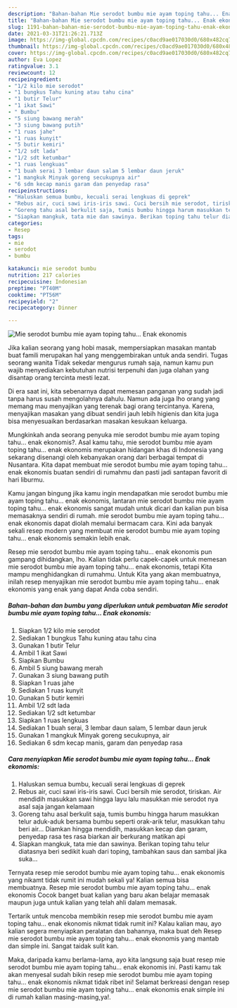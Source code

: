 ```yaml
---
description: "Bahan-bahan Mie serodot bumbu mie ayam toping tahu... Enak ekonomis yang enak dan Mudah Dibuat"
title: "Bahan-bahan Mie serodot bumbu mie ayam toping tahu... Enak ekonomis yang enak dan Mudah Dibuat"
slug: 1191-bahan-bahan-mie-serodot-bumbu-mie-ayam-toping-tahu-enak-ekonomis-yang-enak-dan-mudah-dibuat
date: 2021-03-31T21:26:21.713Z
image: https://img-global.cpcdn.com/recipes/c0acd9ae017030d0/680x482cq70/mie-serodot-bumbu-mie-ayam-toping-tahu-enak-ekonomis-foto-resep-utama.jpg
thumbnail: https://img-global.cpcdn.com/recipes/c0acd9ae017030d0/680x482cq70/mie-serodot-bumbu-mie-ayam-toping-tahu-enak-ekonomis-foto-resep-utama.jpg
cover: https://img-global.cpcdn.com/recipes/c0acd9ae017030d0/680x482cq70/mie-serodot-bumbu-mie-ayam-toping-tahu-enak-ekonomis-foto-resep-utama.jpg
author: Eva Lopez
ratingvalue: 3.1
reviewcount: 12
recipeingredient:
- "1/2 kilo mie serodot"
- "1 bungkus Tahu kuning atau tahu cina"
- "1 butir Telur"
- "1 ikat Sawi"
- " Bumbu"
- "5 siung bawang merah"
- "3 siung bawang putih"
- "1 ruas jahe"
- "1 ruas kunyit"
- "5 butir kemiri"
- "1/2 sdt lada"
- "1/2 sdt ketumbar"
- "1 ruas lengkuas"
- "1 buah serai 3 lembar daun salam 5 lembar daun jeruk"
- "1 mangkuk Minyak goreng secukupnya air"
- "6 sdm kecap manis garam dan penyedap rasa"
recipeinstructions:
- "Haluskan semua bumbu, kecuali serai lengkuas di geprek"
- "Rebus air, cuci sawi iris-iris sawi. Cuci bersih mie serodot, tiriskan. Air mendidih masukkan sawi hingga layu lalu masukkan mie serodot nya asal saja jangan kelamaan"
- "Goreng tahu asal berkulit saja, tumis bumbu hingga harum masukkan telur aduk-aduk bersama bumbu seperti orak-arik telur, masukkan tahu beri air... Diamkan hingga mendidih, masukkan kecap dan garam, penyedap rasa tes rasa biarkan air berkurang matikan api"
- "Siapkan mangkuk, tata mie dan sawinya. Berikan toping tahu telur diatasnya beri sedikit kuah dari toping, tambahkan saus dan sambal jika suka..."
categories:
- Resep
tags:
- mie
- serodot
- bumbu

katakunci: mie serodot bumbu 
nutrition: 217 calories
recipecuisine: Indonesian
preptime: "PT40M"
cooktime: "PT56M"
recipeyield: "2"
recipecategory: Dinner

---
```



![Mie serodot bumbu mie ayam toping tahu... Enak ekonomis](https://img-global.cpcdn.com/recipes/c0acd9ae017030d0/680x482cq70/mie-serodot-bumbu-mie-ayam-toping-tahu-enak-ekonomis-foto-resep-utama.jpg)

Jika kalian seorang yang hobi masak, mempersiapkan masakan mantab buat famili merupakan hal yang menggembirakan untuk anda sendiri. Tugas seorang  wanita Tidak sekedar mengurus rumah saja, namun kamu pun wajib menyediakan kebutuhan nutrisi terpenuhi dan juga olahan yang disantap orang tercinta mesti lezat.

Di era  saat ini, kita sebenarnya dapat memesan panganan yang sudah jadi tanpa harus susah mengolahnya dahulu. Namun ada juga lho orang yang memang mau menyajikan yang terenak bagi orang tercintanya. Karena, menyajikan masakan yang dibuat sendiri jauh lebih higienis dan kita juga bisa menyesuaikan berdasarkan masakan kesukaan keluarga. 



Mungkinkah anda seorang penyuka mie serodot bumbu mie ayam toping tahu... enak ekonomis?. Asal kamu tahu, mie serodot bumbu mie ayam toping tahu... enak ekonomis merupakan hidangan khas di Indonesia yang sekarang disenangi oleh kebanyakan orang dari berbagai tempat di Nusantara. Kita dapat membuat mie serodot bumbu mie ayam toping tahu... enak ekonomis buatan sendiri di rumahmu dan pasti jadi santapan favorit di hari liburmu.

Kamu jangan bingung jika kamu ingin mendapatkan mie serodot bumbu mie ayam toping tahu... enak ekonomis, lantaran mie serodot bumbu mie ayam toping tahu... enak ekonomis sangat mudah untuk dicari dan kalian pun bisa memasaknya sendiri di rumah. mie serodot bumbu mie ayam toping tahu... enak ekonomis dapat diolah memalui bermacam cara. Kini ada banyak sekali resep modern yang membuat mie serodot bumbu mie ayam toping tahu... enak ekonomis semakin lebih enak.

Resep mie serodot bumbu mie ayam toping tahu... enak ekonomis pun gampang dihidangkan, lho. Kalian tidak perlu capek-capek untuk memesan mie serodot bumbu mie ayam toping tahu... enak ekonomis, tetapi Kita mampu menghidangkan di rumahmu. Untuk Kita yang akan membuatnya, inilah resep menyajikan mie serodot bumbu mie ayam toping tahu... enak ekonomis yang enak yang dapat Anda coba sendiri.

<!--inarticleads1-->

##### Bahan-bahan dan bumbu yang diperlukan untuk pembuatan Mie serodot bumbu mie ayam toping tahu... Enak ekonomis:

1. Siapkan 1/2 kilo mie serodot
1. Sediakan 1 bungkus Tahu kuning atau tahu cina
1. Gunakan 1 butir Telur
1. Ambil 1 ikat Sawi
1. Siapkan  Bumbu
1. Ambil 5 siung bawang merah
1. Gunakan 3 siung bawang putih
1. Siapkan 1 ruas jahe
1. Sediakan 1 ruas kunyit
1. Gunakan 5 butir kemiri
1. Ambil 1/2 sdt lada
1. Sediakan 1/2 sdt ketumbar
1. Siapkan 1 ruas lengkuas
1. Sediakan 1 buah serai, 3 lembar daun salam, 5 lembar daun jeruk
1. Gunakan 1 mangkuk Minyak goreng secukupnya, air
1. Sediakan 6 sdm kecap manis, garam dan penyedap rasa




<!--inarticleads2-->

##### Cara menyiapkan Mie serodot bumbu mie ayam toping tahu... Enak ekonomis:

1. Haluskan semua bumbu, kecuali serai lengkuas di geprek
1. Rebus air, cuci sawi iris-iris sawi. Cuci bersih mie serodot, tiriskan. Air mendidih masukkan sawi hingga layu lalu masukkan mie serodot nya asal saja jangan kelamaan
1. Goreng tahu asal berkulit saja, tumis bumbu hingga harum masukkan telur aduk-aduk bersama bumbu seperti orak-arik telur, masukkan tahu beri air... Diamkan hingga mendidih, masukkan kecap dan garam, penyedap rasa tes rasa biarkan air berkurang matikan api
1. Siapkan mangkuk, tata mie dan sawinya. Berikan toping tahu telur diatasnya beri sedikit kuah dari toping, tambahkan saus dan sambal jika suka...




Ternyata resep mie serodot bumbu mie ayam toping tahu... enak ekonomis yang nikamt tidak rumit ini mudah sekali ya! Kalian semua bisa membuatnya. Resep mie serodot bumbu mie ayam toping tahu... enak ekonomis Cocok banget buat kalian yang baru akan belajar memasak maupun juga untuk kalian yang telah ahli dalam memasak.

Tertarik untuk mencoba membikin resep mie serodot bumbu mie ayam toping tahu... enak ekonomis nikmat tidak rumit ini? Kalau kalian mau, ayo kalian segera menyiapkan peralatan dan bahannya, maka buat deh Resep mie serodot bumbu mie ayam toping tahu... enak ekonomis yang mantab dan simple ini. Sangat taidak sulit kan. 

Maka, daripada kamu berlama-lama, ayo kita langsung saja buat resep mie serodot bumbu mie ayam toping tahu... enak ekonomis ini. Pasti kamu tak akan menyesal sudah bikin resep mie serodot bumbu mie ayam toping tahu... enak ekonomis nikmat tidak ribet ini! Selamat berkreasi dengan resep mie serodot bumbu mie ayam toping tahu... enak ekonomis enak simple ini di rumah kalian masing-masing,ya!.

